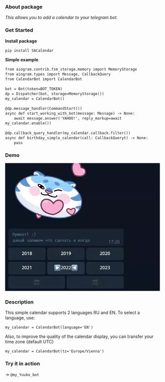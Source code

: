 ### About package

_This allows you to add a calendar to your telegram bot._

### Get Started

**Install package**

    pip install SACalendar 

**Simple example**

    from aiogram.contrib.fsm_storage.memory import MemoryStorage
    from aiogram.types import Message, CallbackQuery
    from CalendarBot import CalendarBot
    
    bot = Bot(token=BOT_TOKEN)
    dp = Dispatcher(bot, storage=MemoryStorage())
    my_calendar = CalendarBot()

    @dp.message_handler(CommandStart())
    async def start_working_with_bot(message: Message) -> None:
        await message.answer('YAHOO!', reply_markup=await my_calendar.enable())

    @dp.callback_query_handler(my_calendar.callback.filter())
    async def birthday_simple_calendar(call: CallbackQueryt) -> None:
        pass

### Demo

<p align="center">
    <img src="https://github.com/bbt-t/SACalendar/blob/master/examples/image_calendar.webp">
</p>

### Description

This simple calendar supports 2 languages RU and EN.
To select a language, use:
    
    my_calendar = CalendarBot(language='EN')

Also, to improve the quality of the calendar display, you can transfer your time zone (default UTC)

    my_calendar = CalendarBot(tz='Europe/Vienna')

### Try it in action

-> `@my_Yuuko_bot`


